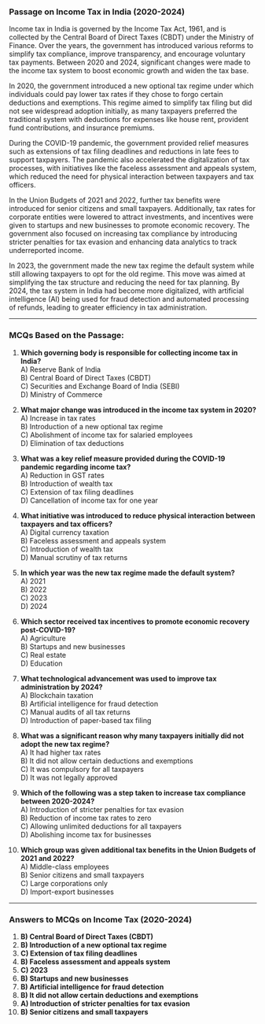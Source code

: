 ### **Passage on Income Tax in India (2020-2024)**  

Income tax in India is governed by the Income Tax Act, 1961, and is collected  by the Central Board of Direct Taxes (CBDT) under the Ministry of Finance. Over the years, the government has  introduced various reforms to simplify tax compliance, improve transparency, and encourage voluntary tax payments. Between 2020 and 2024, significant changes were made to the income tax system to boost economic growth and widen the tax base.

In 2020, the government introduced a new optional  tax  regime  under which individuals could pay lower tax rates if they chose to forgo certain deductions and exemptions. This regime aimed to simplify tax filing but did not see widespread adoption initially, as many taxpayers preferred the traditional system with deductions for expenses like house rent, provident fund contributions, and insurance premiums.

During the COVID-19 pandemic, the government provided relief measures such as extensions of tax filing deadlines and reductions in late fees to support taxpayers. The pandemic also accelerated the digitalization of tax processes, with initiatives like the faceless assessment and appeals system, which reduced the need for physical interaction between taxpayers and tax officers.

In the Union Budgets of 2021 and 2022, further tax benefits were introduced for senior citizens and small taxpayers. Additionally, tax rates for corporate entities were lowered to attract investments, and incentives were given to startups and new businesses to promote economic recovery. The government also focused on increasing tax compliance by introducing stricter penalties for tax evasion and enhancing data analytics to track underreported income.

In 2023, the government made the new tax regime the default system while still allowing taxpayers to opt for the old regime. This move was aimed at simplifying the tax structure and reducing the need for tax planning. By 2024, the tax system in India had become more digitalized, with artificial intelligence (AI) being used for fraud detection and automated processing of refunds, leading to greater efficiency in tax administration.

---

### **MCQs Based on the Passage:**

1. **Which governing body is responsible for collecting income tax in India?**  
   A) Reserve Bank of India  
   B) Central Board of Direct Taxes (CBDT)  
   C) Securities and Exchange Board of India (SEBI)  
   D) Ministry of Commerce  

2. **What major change was introduced in the income tax system in 2020?**  
   A) Increase in tax rates  
   B) Introduction of a new optional tax regime  
   C) Abolishment of income tax for salaried employees  
   D) Elimination of tax deductions  

3. **What was a key relief measure provided during the COVID-19 pandemic regarding income tax?**  
   A) Reduction in GST rates  
   B) Introduction of wealth tax  
   C) Extension of tax filing deadlines  
   D) Cancellation of income tax for one year  

4. **What initiative was introduced to reduce physical interaction between taxpayers and tax officers?**  
   A) Digital currency taxation  
   B) Faceless assessment and appeals system  
   C) Introduction of wealth tax  
   D) Manual scrutiny of tax returns  

5. **In which year was the new tax regime made the default system?**  
   A) 2021  
   B) 2022  
   C) 2023  
   D) 2024  

6. **Which sector received tax incentives to promote economic recovery post-COVID-19?**  
   A) Agriculture  
   B) Startups and new businesses  
   C) Real estate  
   D) Education  

7. **What technological advancement was used to improve tax administration by 2024?**  
   A) Blockchain taxation  
   B) Artificial intelligence for fraud detection  
   C) Manual audits of all tax returns  
   D) Introduction of paper-based tax filing  

8. **What was a significant reason why many taxpayers initially did not adopt the new tax regime?**  
   A) It had higher tax rates  
   B) It did not allow certain deductions and exemptions  
   C) It was compulsory for all taxpayers  
   D) It was not legally approved  

9. **Which of the following was a step taken to increase tax compliance between 2020-2024?**  
   A) Introduction of stricter penalties for tax evasion  
   B) Reduction of income tax rates to zero  
   C) Allowing unlimited deductions for all taxpayers  
   D) Abolishing income tax for businesses  

10. **Which group was given additional tax benefits in the Union Budgets of 2021 and 2022?**  
    A) Middle-class employees  
    B) Senior citizens and small taxpayers  
    C) Large corporations only  
    D) Import-export businesses  

---
### **Answers to MCQs on Income Tax (2020-2024)**  

1. **B) Central Board of Direct Taxes (CBDT)**  
2. **B) Introduction of a new optional tax regime**  
3. **C) Extension of tax filing deadlines**  
4. **B) Faceless assessment and appeals system**  
5. **C) 2023**  
6. **B) Startups and new businesses**  
7. **B) Artificial intelligence for fraud detection**  
8. **B) It did not allow certain deductions and exemptions**  
9. **A) Introduction of stricter penalties for tax evasion**  
10. **B) Senior citizens and small taxpayers**  
